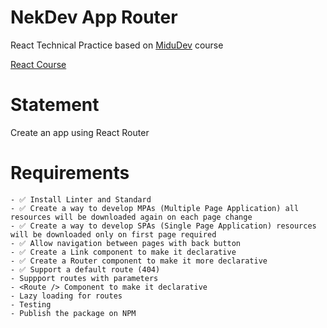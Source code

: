 # NekDev App Router

React Technical Practice based on [MiduDev](https://midu.dev) course

[React Course](https://www.youtube.com/playlist?list=PLUofhDIg_38q4D0xNWp7FEHOTcZhjWJ29)

# Statement

Create an app using React Router

# Requirements

    - ✅ Install Linter and Standard
    - ✅ Create a way to develop MPAs (Multiple Page Application) all resources will be downloaded again on each page change
    - ✅ Create a way to develop SPAs (Single Page Application) resources will be downloaded only on first page required
    - ✅ Allow navigation between pages with back button
    - ✅ Create a Link component to make it declarative
    - ✅ Create a Router component to make it more declarative
    - ✅ Support a default route (404)
    - Suppport routes with parameters
    - <Route /> Component to make it declarative
    - Lazy loading for routes
    - Testing
    - Publish the package on NPM
